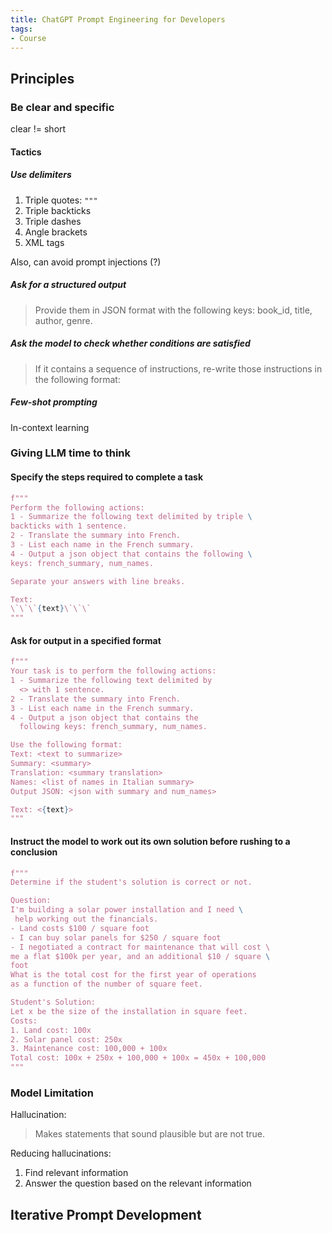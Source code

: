 ```yaml
---
title: ChatGPT Prompt Engineering for Developers
tags:
- Course
---
```


## Principles

### Be clear and specific

clear != short

#### Tactics

##### Use delimiters
1. Triple quotes: `"""`
2. Triple backticks
3. Triple dashes
4. Angle brackets
5. XML tags

Also, can avoid prompt injections (?)

##### Ask for a structured output

> Provide them in JSON format with the following keys: 
book_id, title, author, genre.

##### Ask the model to check whether conditions are satisfied

> If it contains a sequence of instructions, re-write those instructions in the following format:

##### Few-shot prompting

In-context learning

### Giving LLM time to think

#### Specify the steps required to complete a task

```python
f"""
Perform the following actions: 
1 - Summarize the following text delimited by triple \
backticks with 1 sentence.
2 - Translate the summary into French.
3 - List each name in the French summary.
4 - Output a json object that contains the following \
keys: french_summary, num_names.

Separate your answers with line breaks.

Text:
\`\`\`{text}\`\`\`
"""
```

#### Ask for output in a specified format

```python
f"""
Your task is to perform the following actions: 
1 - Summarize the following text delimited by 
  <> with 1 sentence.
2 - Translate the summary into French.
3 - List each name in the French summary.
4 - Output a json object that contains the 
  following keys: french_summary, num_names.

Use the following format:
Text: <text to summarize>
Summary: <summary>
Translation: <summary translation>
Names: <list of names in Italian summary>
Output JSON: <json with summary and num_names>

Text: <{text}>
"""
```

#### Instruct the model to work out its own solution before rushing to a conclusion

```python
f"""
Determine if the student's solution is correct or not.

Question:
I'm building a solar power installation and I need \
 help working out the financials. 
- Land costs $100 / square foot
- I can buy solar panels for $250 / square foot
- I negotiated a contract for maintenance that will cost \ 
me a flat $100k per year, and an additional $10 / square \
foot
What is the total cost for the first year of operations 
as a function of the number of square feet.

Student's Solution:
Let x be the size of the installation in square feet.
Costs:
1. Land cost: 100x
2. Solar panel cost: 250x
3. Maintenance cost: 100,000 + 100x
Total cost: 100x + 250x + 100,000 + 100x = 450x + 100,000
"""
```

### Model Limitation

Hallucination: 
> Makes statements that sound plausible but are not true. 

Reducing hallucinations:
1. Find relevant information
2. Answer the question based on the relevant information

## Iterative Prompt Development
